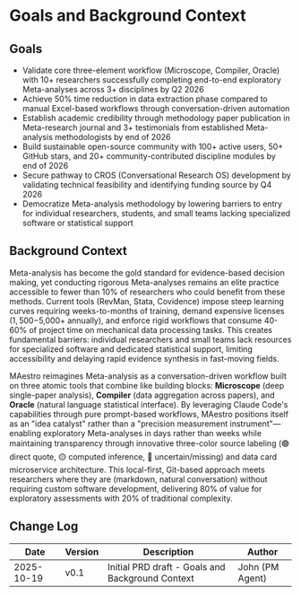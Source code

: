 # Goals and Background Context

## Goals

- Validate core three-element workflow (Microscope, Compiler, Oracle) with 10+ researchers successfully completing end-to-end exploratory Meta-analyses across 3+ disciplines by Q2 2026
- Achieve 50% time reduction in data extraction phase compared to manual Excel-based workflows through conversation-driven automation
- Establish academic credibility through methodology paper publication in Meta-research journal and 3+ testimonials from established Meta-analysis methodologists by end of 2026
- Build sustainable open-source community with 100+ active users, 50+ GitHub stars, and 20+ community-contributed discipline modules by end of 2026
- Secure pathway to CROS (Conversational Research OS) development by validating technical feasibility and identifying funding source by Q4 2026
- Democratize Meta-analysis methodology by lowering barriers to entry for individual researchers, students, and small teams lacking specialized software or statistical support

## Background Context

Meta-analysis has become the gold standard for evidence-based decision making, yet conducting rigorous Meta-analyses remains an elite practice accessible to fewer than 10% of researchers who could benefit from these methods. Current tools (RevMan, Stata, Covidence) impose steep learning curves requiring weeks-to-months of training, demand expensive licenses ($1,500-$5,000+ annually), and enforce rigid workflows that consume 40-60% of project time on mechanical data processing tasks. This creates fundamental barriers: individual researchers and small teams lack resources for specialized software and dedicated statistical support, limiting accessibility and delaying rapid evidence synthesis in fast-moving fields.

MAestro reimagines Meta-analysis as a conversation-driven workflow built on three atomic tools that combine like building blocks: **Microscope** (deep single-paper analysis), **Compiler** (data aggregation across papers), and **Oracle** (natural language statistical interface). By leveraging Claude Code's capabilities through pure prompt-based workflows, MAestro positions itself as an "idea catalyst" rather than a "precision measurement instrument"—enabling exploratory Meta-analyses in days rather than weeks while maintaining transparency through innovative three-color source labeling (🟢 direct quote, 🟡 computed inference, 🔴 uncertain/missing) and data card microservice architecture. This local-first, Git-based approach meets researchers where they are (markdown, natural conversation) without requiring custom software development, delivering 80% of value for exploratory assessments with 20% of traditional complexity.

## Change Log

| Date | Version | Description | Author |
|------|---------|-------------|--------|
| 2025-10-19 | v0.1 | Initial PRD draft - Goals and Background Context | John (PM Agent) |
